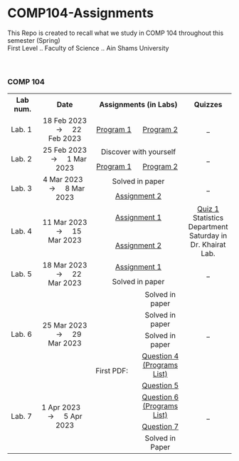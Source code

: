 # COMP104-Assignments
This Repo is created to recall what we study in COMP 104 throughout this semester  (Spring) <br>
First Level .. Faculty of Science .. Ain Shams University
<br>
<br>
<br>
<h3> COMP 104 </h3>
<table>
    <tr>
        <th width = "100">
            Lab num.
        </th>
        <th width = "350">
            Date
        </th>
        <th colspan = "2">
            Assignments (in Labs)
        </th>
        <th>
            Quizzes
        </th>
    </tr>
    <tr>
        <td>
            Lab. 1
        </td>
        <td align = "center">
       18 Feb 2023 &nbsp; &nbsp; -> &nbsp; &nbsp; 22 Feb 2023
        </td>
        <td align = "center" width = "150">
            <a href = "https://github.com/abdallahatf/COMP104-Assignments/blob/main/Files/Lab%201/Lab%201%20Assi/Lab%201%20Assi%20Program%201.cpp"> Program 1 </a>
        </td>
        <td align = "center" width = "150">
            <a href = "https://github.com/abdallahatf/COMP104-Assignments/blob/main/Files/Lab%201/Lab%201%20Assi/Lab%201%20Assi%20Program%202.cpp"> Program 2 </a>
        </td>
        <td align = "center">
           _
        </td>
    </tr>
    <tr>
        <td rowspan = "2">
            Lab. 2
        </td>
        <td rowspan = "2" align = "center">
            25 Feb 2023 &nbsp; &nbsp; -> &nbsp; &nbsp; 1 Mar 2023
        </td>
        <td colspan = "2" align = "center">
            Discover with yourself
        </td>
        <td rowspan = "2" align = "center">
            _
        </td>
    </tr>
    <tr>
         <td align = "center">
            <a href = "https://github.com/abdallahatf/COMP104-Assignments/blob/main/Files/Lab%202/Lab%202%20Assi%202/Lab%202%20Assi%202%20Program%201.cpp"> Program 1 </a>
        </td>
        <td align = "center">
            <a href = "https://github.com/abdallahatf/COMP104-Assignments/blob/main/Files/Lab%202/Lab%202%20Assi%202/Lab%202%20Assi%202%20Program%202.cpp"> Program 2 </a>
        </td>
    </tr>
    <tr>
        <td rowspan = "2">
            Lab. 3
        </td>
        <td rowspan = "2" align = "center">
            4 Mar 2023 &nbsp; &nbsp; -> &nbsp; &nbsp; 8 Mar 2023
        </td>
        <td colspan = "2" align = "center">
            Solved in paper
        </td>
        <td rowspan = "2" align = "center">
            _
        </td>
    </tr>
    <tr>
        <td colspan = "2" align = "center">
            <a href = "https://github.com/abdallahatf/COMP104-Assignments/blob/main/Files/Lab%203/Lab%203%20Assi%202/Lab%203%20Assi%202.cpp"> Assignment 2 </a>
        </td>
    </tr>
    <tr>
        <td rowspan = "2">
            Lab. 4
        </td>
        <td rowspan = "2" align = "center">
            11 Mar 2023 &nbsp; &nbsp; -> &nbsp; &nbsp; 15 Mar 2023
        </td>
        <td colspan = "2" align = "center">
            <a href = "https://github.com/abdallahatf/COMP104-Assignments/blob/main/Files/Lab%204/Lab%204%20Assi%201/Lab%204%20Assi%201.cpp"> Assignment 1 </a>
        </td>
        <td rowspan = "2" align = "center">
            <a href = "https://github.com/abdallahatf/COMP104-Assignments/blob/main/Files/Lab%204/Quiz/Quiz.cpp"> Quiz 1 </a>
            <br> Statistics Department
            <br> Saturday in Dr. Khairat Lab.
        </td>
    </tr>
    <tr>
        <td colspan = "2" align = "center">
            <a href = "https://github.com/abdallahatf/COMP104-Assignments/blob/main/Files/Lab%204/Lab%204%20Assi%202/Lab%204%20Assi%202.cpp"> Assignment 2 </a>
        </td>
    </tr>
    <tr>
        <td rowspan = "2">
            Lab. 5
        </td>
        <td rowspan = "2" align = "center">
            18 Mar 2023 &nbsp; &nbsp; -> &nbsp; &nbsp; 22 Mar 2023
        </td>
        <td colspan = "2" align = "center">
            <a href = "https://github.com/abdallahatf/COMP104-Assignments/blob/main/Files/Lab%205/Lab%205%20Assi%201/Lab%205%20Assi%201.cpp"> Assignment 1 </a>
        </td>
        <td rowspan = "2" align = "center">
            _
        </td>
    </tr>
    <tr>
        <td colspan = "2" align = "center">
            Solved in paper
        </td>
    </tr>
    <tr>
        <td rowspan = "4">
            Lab. 6
        </td>
        <td rowspan = "4" align = "center">
            25 Mar 2023 &nbsp; &nbsp; -> &nbsp; &nbsp; 29 Mar 2023
        </td>
        <td rowspan = "8" colspan = "1">
            First PDF:
        </td>
        <td align = "center">
            Solved in paper
        </td>
        <td rowspan = "4" align = "center">
            _
        </td>
    </tr>
    <tr>
        <td align = "center">
            Solved in paper
        </td>
    </tr>
    <tr>
        <td align = "center">
            Solved in paper
        </td>
    </tr>
    <tr>
        <td align = "center" colspan = "1">
            <a href = "https://github.com/abdallahatf/COMP104-Assignments/tree/main/Files/Lab%206/Lab%206%20Q%204"> Question 4 (Programs List) </a>
        </td>
    </tr>
    <tr>
        <td rowspan = "4">
            Lab. 7
        </td>
        <td rowspan = "4" align = "center">
            1 Apr 2023 &nbsp; &nbsp; -> &nbsp; &nbsp; 5 Apr 2023
        </td>
        <td align = "center">
            <a href = "https://github.com/abdallahatf/COMP104-Assignments/blob/main/Files/Lab%207/Lab%207%20Q%205/Lab%207%20Q%205.cpp"> Question 5 </a>
        </td>
        <td rowspan = "4" align = "center">
            _
        </td>
    </tr>
    <tr>
        <td align = "center">
            <a href = "https://github.com/abdallahatf/COMP104-Assignments/tree/main/Files/Lab%207/Lab%207%20Q%206"> Question 6 (Programs List) </a>
        </td>
    </tr>
    <tr>
        <td align = "center">
            <a href = "https://github.com/abdallahatf/COMP104-Assignments/blob/main/Files/Lab%207/Lab%207%20Q%207/Lab%207%20Q%207.cpp"> Question 7 </a>
        </td>
    </tr>
    <tr>
        <td align = "center">
            Solved in Paper
        </td>
    </tr>
            
</table>
